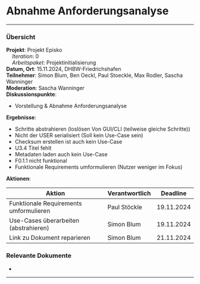 # Abnahme Anforderungsanalyse

---

### Übersicht

**Projekt**: Projekt Episko \
&nbsp;&nbsp;&nbsp;&nbsp;_Iteration_: 0\
&nbsp;&nbsp;&nbsp;&nbsp;_Arbeitspaket_: Projektinitialisierung\
**Datum, Ort**: 15.11.2024, DHBW-Friedrichshafen\
**Teilnehmer**: Simon Blum, Ben Oeckl, Paul Stoeckle, Max Rodler, Sascha Wanninger\
**Moderation**: Sascha Wanninger\
**Diskussionspunkte**:

- Vorstellung & Abnahme Anforderungsanalyse

**Ergebnisse**:

- Schritte abstrahieren (loslösen Von GUI/CLI (teilweise gleiche Schritte))
- Nicht der USER serialisiert (Soll kein Use-Case sein)
- Checksum erstellen ist auch kein Use-Case
- U3.4 Titel fehlt
- Metadaten laden auch kein Use-Case
- F0.1.1 nicht funktional
- Funktionale Requirements umformulieren (Nutzer weniger im Fokus)

**Aktionen**:

| Aktion                                 | Verantwortlich | Deadline   |
|----------------------------------------|----------------|------------|
| Funktionale Requirements umformulieren | Paul Stöckle   | 19.11.2024 |
| Use-Cases überarbeiten (abstrahieren)  | Simon Blum     | 19.11.2024 |
| Link zu Dokument reparieren            | Simon Blum     | 21.11.2024 |

### Relevante Dokumente

- [](Anforderungsanalyse.md)

---
